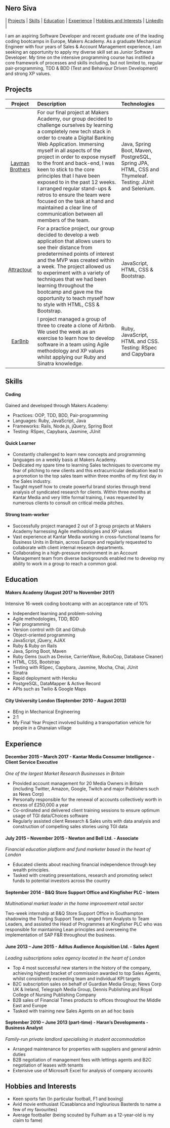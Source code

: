## Nero Siva

| [Projects](#projects) | [Skills](#skills) |  [Education](#education) | [Experience](#experience) | [Hobbies and Interests](#hobbies-and-interests) | [LinkedIn](https://www.linkedin.com/in/nero-siva-709bb1135/) |

I am an aspiring Software Developer and recent graduate one of the leading coding bootcamps in Europe, Makers Academy. As a graduate Mechanical Engineer with four years of Sales & Account Management experience, I am seeking an opportunity to apply my diverse skill set as Junior Software Developer. My time on the intensive programming course has instilled a core framework of processes and skills including, but not limited to, regular pair-programming, TDD & BDD (Test and Behaviour Driven Development) and strong XP values.

## Projects

| Project  | Description  | Technologies |
|:--------:|:----|:--------------|
|[Layman Brothers](https://github.com/neroshan12/laymanbrothers)| For our final project at Makers Academy, our group decided to challenge ourselves by learning a completely new tech stack in order to create a Digital Banking Web Application. Immersing myself in all aspects of the project in order to expose myself to the front and back-end, I was keen to stick to the core principles that I have been exposed to in the past 12 weeks. I arranged regular stand-ups & retros to ensure the team were focused on the task at hand and maintained a clear line of communication between all members of the team. | Java, Spring Boot, Maven, PostgreSQL, Spring JPA, HTML, CSS and Thymeleaf. Testing: JUnit and Selenium. |
|[Attractour](https://github.com/neroshan12/practice-project)| For a practice project, our group decided to develop a web application that allows users to see their distance from predetermined points of interest and the MVP was created within a week. The project allowed us to experiment with a variety of techniques that we had been learning throughout the bootcamp and gave me the opportunity to teach myself how to style with HTML, CSS & Bootstrap.   | JavaScript, HTML, CSS & Bootstrap. |
|[EarBnb](https://github.com/neroshan12/EarBnb)| I project managed a group of three to create a clone of Airbnb. We used the week as an exercise to learn how to develop software in a team using Agile methodology and XP values whilst applying our Ruby and Sinatra knowledge. | Ruby, JavaScript, HTML and CSS. Testing: RSpec and Capybara |

## Skills

#### Coding

Gained and developed through Makers Academy:

- Practices: OOP, TDD, BDD, Pair-programming
- Languages: Ruby, JavaScript, Java
- Frameworks: Rails, Node.js, jQuery, Spring Boot
- Testing: RSpec, Capybara, Jasmine, JUnit

#### Quick Learner

- Constantly challenged to learn new concepts and programming languages on a weekly basis at Makers Academy.
- Dedicated my spare time to learning Sales techniques to overcome my fear of pitching to new clients and this extracurricular dedication lead to a promotion to the top sales team within three months of my first day in the Sales industry.  
- Taught myself how to create powerful brand stories through trend analysis of syndicated research for clients. Within three months at Kantar Media and very little formal training, I was requested by numerous clients to consult on critical media pitches.

#### Strong team-worker

- Successfully project managed 2 out of 3 group projects at Makers Academy harnessing Agile methodologies and XP values
- Vast experience at Kantar Media working in cross-functional teams for Business Units in Britain, across Europe and regularly requested to collaborate with client internal research departments.
- Collaborating in a high-pressure environment in an Account Management team from diverse backgrounds enabled me to develop my ability to work in a group to reach a common goal.

## Education

#### Makers Academy (August 2017 to November 2017)
Intensive 16-week coding bootcamp with an acceptance rate of 10%

- Independent learning and problem-solving
- Agile methodologies, TDD, BDD
- Pair programming
- Version control with Git and Github
- Object-oriented programming
- JavaScript, jQuery, AJAX
- Ruby & Ruby on Rails
- Java, Spring Boot, Maven
- Ruby Gems (such as Devise, CarrierWave, RuboCop, Database Cleaner)
- HTML, CSS, Bootstrap
- Testing with RSpec, Capybara, Jasmine, Mocha, Chai, JUnit
- Sinatra
- Rapid deployment with Heroku
- PostgreSQL, DataMapper & Active Record
- APIs such as Twilio & Google Maps

#### City University London (September 2010 - August 2013)

- BEng in Mechanical Engineering
- 2:1
- My Final Year Project involved building a transportation vehicle for people in a Ghanaian village

## Experience

#### December 2015 – March 2017 - Kantar Media Consumer Intelligence - Client Service Executive
*One of the largest Market Research Businesses in Britain*
- Provided account management for 20 Media Owners in Britain (including Twitter, Amazon, Google, Twitch and major Publishers such as News Corp)
- Personally responsible for the renewal of accounts collectively worth in excess of £250,000 a year
- Co-ordinated and delivered client training sessions to ensure optimum usage of TGI data/Choices software
- Regularly assisted client Research & Sales units with data analysis and construction of compelling sales stories using TGI data

#### July 2015 – November 2015 - Newton and Bell Ltd. - Associate
*Financial education platform and fund marketer based in the heart of London*
- Educated clients about reaching financial independence through key wealth principles.
- Tasked with creating presentations, research and promoting select funds to potential investors across the country

#### September 2014 - B&Q Store Support Office and Kingfisher PLC - Intern
*Multinational market leader in the home improvement retail sector*

Two-week internship at B&Q Store Support Office in Southampton shadowing the Trading Support Team, ranged from Analysts to Team Leaders, and assisted the Head of Programmes at Kingfisher PLC who was responsible for maintaining Lean principles and overseeing the implementation of SAP F&R throughout the business.

#### June 2013 – June 2015 - Aditus Audience Acquisition Ltd. - Sales Agent
*Leading subscriptions sales agency located in the heart of London*
- Top 4 most successful new starters in the history of the company, achieving highest bracket of commission awarded to top Sales Agents, whilst consistently exceeding team and individual KPI targets
- B2C subscription sales on behalf of Guardian Media Group; News Corp UK & Ireland, Telegraph Media Group, Dennis Publishing and Royal College of Nursing Publishing Company
- B2B sales of Financial Times products to offices throughout the Middle East and Europe
- Tasked with training new Sales Agents on an ad hoc basis

#### September 2010 – June 2013 (part-time) - Haran’s Developments - Business Analyst
*Family-run private landlord specialising in student accommodation*
- Arranged maintenance for properties with suppliers and general admin duties
- B2B negotiation of management fees with lettings agents and B2C negotiation of leases with tenants
- Extensive use of Microsoft Excel for analysis of company accounts

## Hobbies and Interests

- Keen sports fan (In particular football, F1 and boxing)
- Avid movie enthusiast (Casablanca and Inglourious Basterds to name a few of my favourites)
- Average footballer (being scouted by Fulham as a 12-year-old is my claim to fame)
